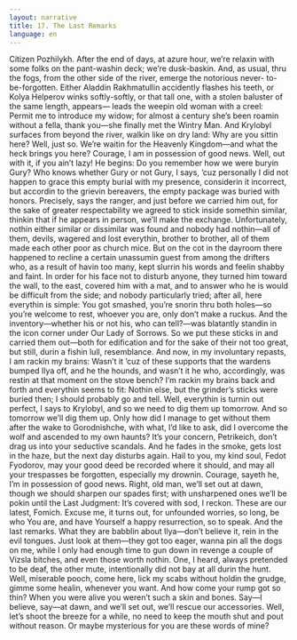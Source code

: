 ```yaml
---
layout: narrative
title: 17. The Last Remarks
language: en
---
```


Citizen Pozhilykh. After the end of days, at azure hour, 
we’re relaxin with some folks on the pant-washin 
deck; we’re dusk-baskin. And, as usual, thru the fogs, 
from the other side of the river, emerge the notorious never- 
to-be-forgotten. Either Aladdin Rakhmatullin accidently 
flashes his teeth, or Kolya Helperov winks softly-softly, or that 
tall one, with a stolen baluster of the same length, appears—
leads the weepin old woman with a creel: Permit me to introduce my widow; for almost a century she’s been roamin without a fella, thank you—she finally met the Wintry Man. And 
Krylobyl surfaces from beyond the river, walkin like on dry 
land: Why are you sittin here? Well, just so. We’re waitin for 
the Heavenly Kingdom—and what the heck brings you here? 
Courage, I am in possession of good news. Well, out with it, 
if you ain’t lazy! He begins: Do you remember how we were 
buryin Gury? Who knows whether Gury or not Gury, I says, 
’cuz personally I did not happen to grace this empty burial 
with my presence, considerin it incorrect, but accordin to the 
grievin bereavers, the empty package was buried with honors. Precisely, says the ranger, and just before we carried him 
out, for the sake of greater respectability we agreed to stick 
inside somethin similar, thinkin that if he appears in person, 
we’ll make the exchange. Unfortunately, nothin either similar or dissimilar was found and nobody had nothin—all of 
them, devils, wagered and lost everythin, brother to brother, 
all of them made each other poor as church mice. But on the 
cot in the dayroom there happened to recline a certain unassumin guest from among the drifters who, as a result of havin 
too many, kept slurrin his words and feelin shabby and faint. 
In order for his face not to disturb anyone, they turned him 
toward the wall, to the east, covered him with a mat, and to 
answer who he is would be difficult from the side; and nobody 
particularly tried; after all, here everythin is simple: You got 
smashed, you’re snorin thru both holes—so you’re welcome 
to rest, whoever you are, only don’t make a ruckus. And the inventory—whether his or not his, who can tell?—was blatantly 
standin in the icon corner under Our Lady of Sorrows. So we 
put these sticks in and carried them out—both for edification 
and for the sake of their not too great, but still, durin a fishin 
lull, resemblance. And now, in my involuntary repasts, I am 
rackin my brains: Wasn’t it ’cuz of these supports that the wardens bumped Ilya off, and he the hounds, and wasn’t it he who, 
accordingly, was restin at that moment on the stove bench? I’m 
rackin my brains back and forth and everythin seems to fit: 
Nothin else, but the grinder’s sticks were buried then; I should 
probably go and tell. Well, everythin is turnin out perfect, I 
says to Krylobyl, and so we need to dig them up tomorrow. 
And so tomorrow we’ll dig them up. Only how did I manage to 
get without them after the wake to Gorodnishche, with what, 
I’d like to ask, did I overcome the wolf and ascended to my 
own haunts? It’s your concern, Petrikeich, don’t drag us into 
your seductive scandals. And he fades in the smoke, gets lost in 
the haze, but the next day disturbs again. Hail to you, my kind 
soul, Fedot Fyodorov, may your good deed be recorded where 
it should, and may all your trespasses be forgotten, especially 
my drownin. Courage, sayeth he, I’m in possession of good 
news. Right, old man, we’ll set out at dawn, though we should 
sharpen our spades first; with unsharpened ones we’ll be pokin 
until the Last Judgment: It’s covered with sod, I reckon. These 
are our latest, Fomich. Excuse me, it turns out, for unfounded 
worries, so long, be who You are, and have Yourself a happy 
resurrection, so to speak. And the last remarks. What they are 
babblin about Ilya—don’t believe it, rein in the evil tongues. 
Just look at them—they got too eager, wanna pin all the dogs 
on me, while I only had enough time to gun down in revenge a 
couple of Vizsla bitches, and even those worth nothin. One, I 
heard, always pretended to be deaf, the other mute, intentionally did not bay at all durin the hunt. Well, miserable pooch, 
come here, lick my scabs without holdin the grudge, gimme 
some healin, whenever you want. And how come your rump 
got so thin? When you were alive you weren’t such a skin and 
bones. Say—I believe, say—at dawn, and we’ll set out, we’ll 
rescue our accessories. Well, let’s shoot the breeze for a while, 
no need to keep the mouth shut and pout without reason. Or 
maybe mysterious for you are these words of mine?
